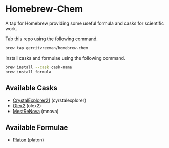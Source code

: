 # Homebrew-Chem

A tap for Homebrew providing some useful formula and casks for scientific work.

Tab this repo using the following command.

```sh
brew tap gerritvreeman/homebrew-chem
```

Install casks and formulae using the following command.

```sh
brew install --cask cask-name
brew install formula
```

## Available Casks

- [CrystalExplorer21](https://crystalexplorer.net) (cyrstalexplorer)
- [Olex2](https://www.olexsys.org/olex2/) (olex2)
- [MestReNova](https://mestrelab.com) (mnova)

## Available Formulae

- [Platon](http://www.platonsoft.nl/platon/) (platon)
